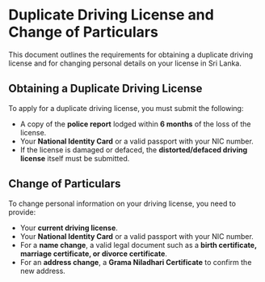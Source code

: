 # Duplicate Driving License and Change of Particulars

This document outlines the requirements for obtaining a duplicate driving license and for changing personal details on your license in Sri Lanka.

## Obtaining a Duplicate Driving License

To apply for a duplicate driving license, you must submit the following:

* A copy of the **police report** lodged within **6 months** of the loss of the license.
* Your **National Identity Card** or a valid passport with your NIC number.
* If the license is damaged or defaced, the **distorted/defaced driving license** itself must be submitted.

## Change of Particulars

To change personal information on your driving license, you need to provide:

* Your **current driving license**.
* Your **National Identity Card** or a valid passport with your NIC number.
* For a **name change**, a valid legal document such as a **birth certificate, marriage certificate, or divorce certificate**.
* For an **address change**, a **Grama Niladhari Certificate** to confirm the new address.